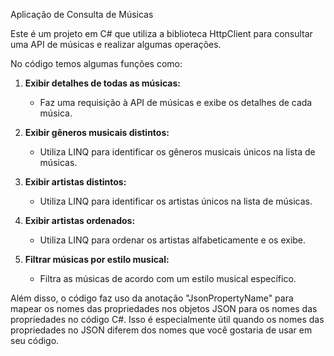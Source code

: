 Aplicação de Consulta de Músicas

Este é um projeto em C# que utiliza a biblioteca HttpClient para consultar uma API de músicas e realizar algumas operações.

No código temos algumas funções como:

1. **Exibir detalhes de todas as músicas:**
   - Faz uma requisição à API de músicas e exibe os detalhes de cada música.

2. **Exibir gêneros musicais distintos:**
   - Utiliza LINQ para identificar os gêneros musicais únicos na lista de músicas.

3. **Exibir artistas distintos:**
   - Utiliza LINQ para identificar os artistas únicos na lista de músicas.

4. **Exibir artistas ordenados:**
   - Utiliza LINQ para ordenar os artistas alfabeticamente e os exibe.

5. **Filtrar músicas por estilo musical:**
   - Filtra as músicas de acordo com um estilo musical específico.
  
Além disso, o código faz uso da anotação "JsonPropertyName" para mapear os nomes das propriedades nos objetos JSON para os nomes das propriedades no código C#. Isso é especialmente útil quando os nomes das propriedades no JSON diferem dos nomes que você gostaria de usar em seu código.
